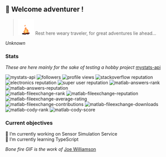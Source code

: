 ## 👋 Welcome adventurer !
> <img width="50px" height="50px" src="bonefire.gif">
> Rest here weary traveler, for great adventures lie ahead...  
_Unknown_  
### Stats
_These are here mainly for the sake of testing a hobby project_ [mystats-api](https://github.com/smamusa/mystats-api)  
  
![mystats-api](https://img.shields.io/endpoint?style=flat&url=https%3A%2F%2Fprofile-statistics-api.azurewebsites.net%2F)
![followers](https://img.shields.io/github/followers/smamusa?style=flat)
![profile views](https://komarev.com/ghpvc/?username=smamusa&style=flat)
![stackoverflow reputation](https://img.shields.io/endpoint?style=flat&url=https%3A%2F%2Fprofile-statistics-api.azurewebsites.net%2Fapi%2Fstackexchange%2Fstackoverflow%2Freputation)  
![electronics reputation](https://img.shields.io/stackexchange/electronics/r/158180)
![super user reputation](https://img.shields.io/stackexchange/superuser/r/1446497)
![matlab-answers-rank](https://img.shields.io/endpoint?style=flat&url=https%3A%2F%2Fprofile-statistics-api.azurewebsites.net%2Fapi%2Fmatlab%2Fanswers)
![matlab-answers-reputation](https://img.shields.io/endpoint?style=flat&url=https%3A%2F%2Fprofile-statistics-api.azurewebsites.net%2Fapi%2Fmatlab%2Fanswers%2Freputation)  
![matlab-fileexchange-rank](https://img.shields.io/endpoint?style=flat&&url=https%3A%2F%2Fprofile-statistics-api.azurewebsites.net%2Fapi%2Fmatlab%2Ffileexchange)
![matlab-fileexchange-reputation](https://img.shields.io/endpoint?style=flat&url=https%3A%2F%2Fprofile-statistics-api.azurewebsites.net%2Fapi%2Fmatlab%2Ffileexchange%2Freputation)  
![matlab-fileexchange-average-rating](https://img.shields.io/endpoint?style=flat&url=https%3A%2F%2Fprofile-statistics-api.azurewebsites.net%2Fapi%2Fmatlab%2Ffileexchange%2FaverageRating)
![matlab-fileexchange-contributions](https://img.shields.io/endpoint?style=flat&url=https%3A%2F%2Fprofile-statistics-api.azurewebsites.net%2Fapi%2Fmatlab%2Ffileexchange%2Fcontributions)
![matlab-fileexchange-downloads](https://img.shields.io/endpoint?style=flat&url=https%3A%2F%2Fprofile-statistics-api.azurewebsites.net%2Fapi%2Fmatlab%2Ffileexchange%2Fdownloads)  
![matlab-cody-rank](https://img.shields.io/endpoint?style=flat&url=https%3A%2F%2Fprofile-statistics-api.azurewebsites.net%2Fapi%2Fmatlab%2Fcody)
![matlab-cody-score](https://img.shields.io/endpoint?style=flat&url=https%3A%2F%2Fprofile-statistics-api.azurewebsites.net%2Fapi%2Fmatlab%2Fcody%2Fscore)  

### Current objectives
🔭 I’m currently working on Sensor Simulation Service  
🌱 I’m currently learning TypeScript

<!--
**smamusa/smamusa** is a ✨ _special_ ✨ repository because its `README.md` (this file) appears on your GitHub profile.

Here are some ideas to get you started:

- 🔭 I’m currently working on ...
- 🌱 I’m currently learning ...
- 👯 I’m looking to collaborate on ...
- 🤔 I’m looking for help with ...
- 💬 Ask me about ...
- 📫 How to reach me: ...
- 😄 Pronouns: ...
- ⚡ Fun fact: ...
-->

_Bone fire GIF is the work of_ [Joe Williamson](http://joecreates.co.uk/art/)
